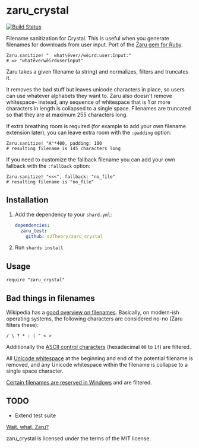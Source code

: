 zaru_crystal
====
[![Build Status](https://travis-ci.org/szTheory/zaru_crystal.svg?branch=master)](https://travis-ci.org/szTheory/zaru_crystal)

Filename sanitization for Crystal. This is useful when you generate filenames for downloads from user input. Port of the [Zaru gem for Ruby](https://github.com/madrobby/zaru). 

```crystal
Zaru.sanitize! "  what\ēver//wëird:user:înput:"
# => "whatēverwëirduserînput"
```

Zaru takes a given filename (a string) and normalizes, filters and truncates it.

It removes the bad stuff but leaves unicode characters in place, so users can use whatever alphabets they want to. Zaru also doesn't remove whitespace– instead, any sequence of whitespace that is 1 or more characters in length is collapsed to a single space. Filenames are truncated so that they are at maximum 255 characters long.

If extra breathing room is required (for example to add your own filename extension later),
you can leave extra room with the `:padding` option:

```crystal
Zaru.sanitize! "A"*400, padding: 100
# resulting filename is 145 characters long
```

If you need to customize the fallback filename you can add your own fallback
with the `:fallback` option:

```crystal
Zaru.sanitize! "<<<", fallback: "no_file"
# resulting filename is "no_file"
```

## Installation

1. Add the dependency to your `shard.yml`:

   ```yaml
   dependencies:
     zaru_test:
       github: szTheory/zaru_crystal
   ```

2. Run `shards install`

## Usage

```crystal
require "zaru_crystal"
```

Bad things in filenames
-----------------------

Wikipedia has a [good overview on filenames](http://en.wikipedia.org/wiki/Filename). Basically, on modern-ish operating systems, the following characters  are considered no-no (Zaru filters these):

```
/ \ ? * : | " < >
```

Additionally the [ASCII control characters](http://en.wikipedia.org/wiki/ASCII#ASCII_control_characters) (hexadecimal `00` to `1f`) are filtered.

All [Unicode whitespace](http://en.wikipedia.org/wiki/Whitespace_character#Unicode) at the beginning and end of the potential filename is removed, and any Unicode whitespace within the filename is collapse to a single space character.

[Certain filenames are reserved in Windows](http://msdn.microsoft.com/en-us/library/windows/desktop/aa365247%28v=vs.85%29.aspx) and are filtered.

TODO
----

* Extend test suite

[Wait, what, Zaru?](http://en.wikipedia.org/wiki/Zaru)

zaru_crystal is licensed under the terms of the MIT license.